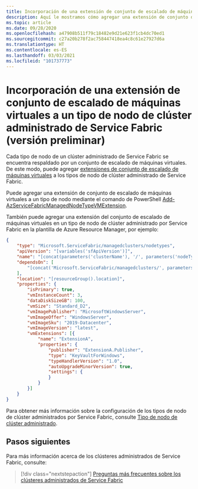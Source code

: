 ```yaml
---
title: Incorporación de una extensión de conjunto de escalado de máquinas virtuales a un tipo de nodo de clúster administrado de Service Fabric (versión preliminar)
description: Aquí le mostramos cómo agregar una extensión de conjunto de escalado de máquinas virtuales a un tipo de nodo de clúster administrado de Service Fabric
ms.topic: article
ms.date: 09/28/2020
ms.openlocfilehash: a47908b511f79c18482e9d21e623f1cb4dc70ed1
ms.sourcegitcommit: c27a20b278f2ac758447418ea4c8c61e27927d6a
ms.translationtype: HT
ms.contentlocale: es-ES
ms.lasthandoff: 03/03/2021
ms.locfileid: "101737773"
---
```

# <a name="add-a-virtual-machine-scale-set-extension-to-a-service-fabric-managed-cluster-node-type-preview"></a>Incorporación de una extensión de conjunto de escalado de máquinas virtuales a un tipo de nodo de clúster administrado de Service Fabric (versión preliminar)

Cada tipo de nodo de un clúster administrado de Service Fabric se encuentra respaldado por un conjunto de escalado de máquinas virtuales. De este modo, puede agregar [extensiones de conjunto de escalado de máquinas virtuales](../virtual-machines/extensions/overview.md) a los tipos de nodo de clúster administrado de Service Fabric.

Puede agregar una extensión de conjunto de escalado de máquinas virtuales a un tipo de nodo mediante el comando de PowerShell [Add-AzServiceFabricManagedNodeTypeVMExtension](/powershell/module/az.servicefabric/add-azservicefabricmanagednodetypevmextension).

También puede agregar una extensión del conjunto de escalado de máquinas virtuales en un tipo de nodo de clúster administrado por Service Fabric en la plantilla de Azure Resource Manager, por ejemplo:

```json
{
    "type": "Microsoft.ServiceFabric/managedclusters/nodetypes",
    "apiVersion": "[variables('sfApiVersion')]",
    "name": "[concat(parameters('clusterName'), '/', parameters('nodeTypeName'))]",
    "dependsOn": [
        "[concat('Microsoft.ServiceFabric/managedclusters/', parameters('clusterName'))]"
    ],
    "location": "[resourceGroup().location]",
    "properties": {
        "isPrimary": true,
        "vmInstanceCount": 3,
        "dataDiskSizeGB": 100,
        "vmSize": "Standard_D2",
        "vmImagePublisher": "MicrosoftWindowsServer",
        "vmImageOffer": "WindowsServer",
        "vmImageSku": "2019-Datacenter",
        "vmImageVersion": "latest",
        "vmExtensions": [{
            "name": "ExtensionA",
            "properties": {
                "publisher": "ExtensionA.Publisher",
                "type": "KeyVaultForWindows",
                "typeHandlerVersion": "1.0",
                "autoUpgradeMinorVersion": true,
                "settings": {
                }
            }
        }]
    }
}
```

Para obtener más información sobre la configuración de los tipos de nodo de clúster administrados por Service Fabric, consulte [Tipo de nodo de clúster administrado](/azure/templates/microsoft.servicefabric/2020-01-01-preview/managedclusters/nodetypes).

## <a name="next-steps"></a>Pasos siguientes

Para más información acerca de los clústeres administrados de Service Fabric, consulte:

> [!div class="nextstepaction"]
> [Preguntas más frecuentes sobre los clústeres administrados de Service Fabric](./faq-managed-cluster.md)
